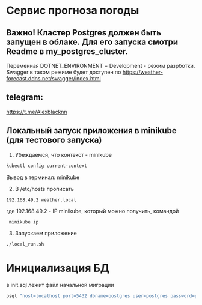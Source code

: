 # Сервис прогноза погоды 

## Важно! Кластер Postgres должен быть запущен в облаке. Для его запуска смотри Readme в my_postgres_cluster.

Переменная DOTNET_ENVIRONMENT = Development - режим разрботки. Swagger в таком
режиме будет доступен по
https://weather-forecast.ddns.net/swagger/index.html


## telegram:
https://t.me/Alexblacknn


## Локальный запуск приложения в minikube (для тестового запуска)
1. Убеждаемся, что контекст - minikube
```bash
kubectl config current-context
```
Вывод в терминал: minikube

2. В /etc/hosts прописать
```
192.168.49.2 weather.local
```
где 192.168.49.2 - IP minikube, который можно получить, командой 
```bash
 minikube ip
```

3. Запускаем приложение
```bash
./local_run.sh
```

# Инициализация БД 
в init.sql лежит файл начальной миграции
```bash
psql "host=localhost port=5432 dbname=postgres user=postgres password=postgres" -f init.sql
```
